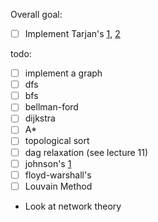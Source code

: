 Overall goal:
- [ ] Implement Tarjan's [1](https://www.topcoder.com/thrive/articles/tarjans-algorithm-for-strongly-connected-components), [2](https://en.wikipedia.org/wiki/Tarjan%27s_strongly_connected_components_algorithm)

todo:
- [ ] implement a graph
- [ ] dfs
- [ ] bfs
- [ ] bellman-ford
- [ ] dijkstra
- [ ] A*
- [ ] topological sort
- [ ] dag relaxation (see lecture 11)
- [ ] johnson's [1](https://en.wikipedia.org/wiki/Johnson's_algorithm)
- [ ] floyd-warshall's
- [ ] Louvain Method

- Look at network theory